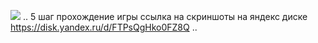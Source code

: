 <a href="https://codeclimate.com/github/keepitquiet1/java-project-lvl1/maintainability"><img src="https://api.codeclimate.com/v1/badges/d24a442044e82fc25560/maintainability" /></a>
..
5 шаг прохождение игры ссылка на скриншоты на яндекс диске 
https://disk.yandex.ru/d/FTPsQgHko0FZ8Q
..
